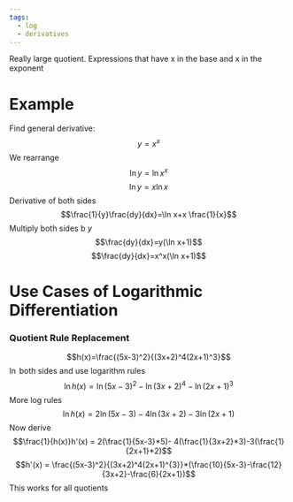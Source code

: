 ```yaml
---
tags:
  - log
  - derivatives
---
```

Really large quotient. Expressions that have x in the base and x in the exponent
# Example
Find general derivative:
$$y = x^x$$
We rearrange
$$\ln y=\ln x^x$$
$$\ln y=x\ln x$$
Derivative of both sides
$$\frac{1}{y}\frac{dy}{dx}=\ln x+x \frac{1}{x}$$
Multiply both sides b $y$
$$\frac{dy}{dx}=y(\ln x+1)$$
$$\frac{dy}{dx}=x^x(\ln x+1)$$
# Use Cases of Logarithmic Differentiation
### Quotient Rule Replacement
$$h(x)=\frac{(5x-3)^2}{(3x+2)^4(2x+1)^3}$$
$\ln$ both sides and use logarithm rules
$$\ln h(x) = \ln(5x-3)^{2}- \ln(3x+2)^4-\ln(2x+1)^3$$
More log rules
$$\ln h(x) = 2\ln(5x-3)-4\ln(3x+2)-3\ln(2x+1)$$
Now derive
$$\frac{1}{h(x)}h'(x) = 2(\frac{1}{5x-3}*5)- 4(\frac{1}{3x+2}*3)-3(\frac{1}{2x+1}*2)$$
$$h'(x) = \frac{(5x-3)^2}{(3x+2)^4(2x+1)^{3}}*(\frac{10}{5x-3}-\frac{12}{3x+2}-\frac{6}{2x+1})$$
This works for all quotients 